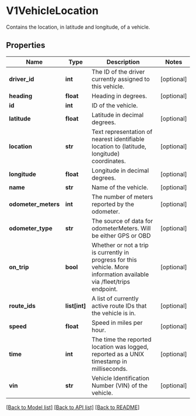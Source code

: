 # V1VehicleLocation

Contains the location, in latitude and longitude, of a vehicle.
## Properties
Name | Type | Description | Notes
------------ | ------------- | ------------- | -------------
**driver_id** | **int** | The ID of the driver currently assigned to this vehicle. | [optional] 
**heading** | **float** | Heading in degrees. | [optional] 
**id** | **int** | ID of the vehicle. | 
**latitude** | **float** | Latitude in decimal degrees. | [optional] 
**location** | **str** | Text representation of nearest identifiable location to (latitude, longitude) coordinates. | [optional] 
**longitude** | **float** | Longitude in decimal degrees. | [optional] 
**name** | **str** | Name of the vehicle. | [optional] 
**odometer_meters** | **int** | The number of meters reported by the odometer. | [optional] 
**odometer_type** | **str** | The source of data for odometerMeters. Will be either GPS or OBD | [optional] 
**on_trip** | **bool** | Whether or not a trip is currently in progress for this vehicle. More information available via /fleet/trips endpoint. | [optional] 
**route_ids** | **list[int]** | A list of currently active route IDs that the vehicle is in. | [optional] 
**speed** | **float** | Speed in miles per hour. | [optional] 
**time** | **int** | The time the reported location was logged, reported as a UNIX timestamp in milliseconds. | [optional] 
**vin** | **str** | Vehicle Identification Number (VIN) of the vehicle. | [optional] 

[[Back to Model list]](../README.md#documentation-for-models) [[Back to API list]](../README.md#documentation-for-api-endpoints) [[Back to README]](../README.md)


